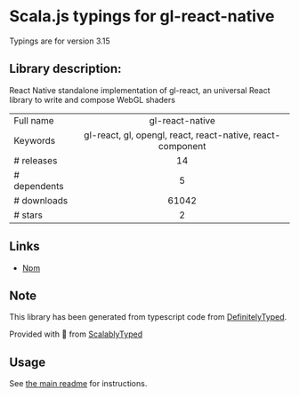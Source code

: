 
# Scala.js typings for gl-react-native

Typings are for version 3.15

## Library description:
React Native standalone implementation of gl-react, an universal React library to write and compose WebGL shaders

|                    |                 |
| ------------------ | :-------------: |
| Full name          | gl-react-native |
| Keywords           | gl-react, gl, opengl, react, react-native, react-component |
| # releases         | 14 |
| # dependents       | 5 |
| # downloads        | 61042 |
| # stars            | 2 |

## Links
- [Npm](https://www.npmjs.com/package/gl-react-native)
    


## Note
This library has been generated from typescript code from [DefinitelyTyped](https://definitelytyped.org).

Provided with :purple_heart: from [ScalablyTyped](https://github.com/oyvindberg/ScalablyTyped)

## Usage
See [the main readme](../../readme.md) for instructions.



